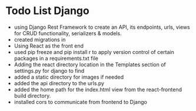 # Todo List Django
- using Django Rest Framework to create an API, its endpoints, urls, views for CRUD functionality, serializers & models.
- created migrations in 
- Using React as the front end
- used pip freeze and pip install r to apply version control of certain packages in a requirements.txt file
- Adding the react directory location in the Templates section of settings.py for django to find
- added a static directory for images if needed
- added the api directory to the urls.py
- added the home path for the index.html view from the react-frontend build directory.
- installed cors to communicate from frontend to Django
